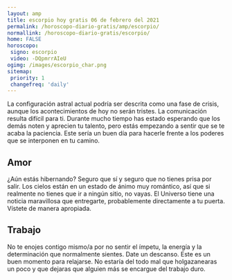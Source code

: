 ```yaml
---
layout: amp
title: escorpio hoy gratis 06 de febrero del 2021 
permalink: /horoscopo-diario-gratis/amp/escorpio/
normallink: /horoscopo-diario-gratis/escorpio/
home: FALSE
horoscopo:
 signo: escorpio
 video: -DQpmrrAIeU
ogimg: /images/escorpio_char.png
sitemap:
 priority: 1
 changefreq: 'daily'
---
```



La configuración astral actual podría ser descrita como una fase de crisis, aunque los acontecimientos de hoy no serán tristes. La comunicación resulta difícil para ti. Durante mucho tiempo has estado esperando que los demás noten y aprecien tu talento, pero estás empezando a sentir que se te acaba la paciencia. Este sería un buen día para hacerle frente a los poderes que se interponen en tu camino.

## Amor

¿Aún estás hibernando? Seguro que sí y seguro que no tienes prisa por salir. Los cielos están en un estado de ánimo muy romántico, así que si realmente no tienes que ir a ningún sitio, no vayas. El Universo tiene una noticia maravillosa que entregarte, probablemente directamente a tu puerta. Vístete de manera apropiada.

## Trabajo

No te enojes contigo mismo/a por no sentir el ímpetu, la energía y la determinación que normalmente sientes. Date un descanso. Este es un buen momento para relajarse. No estaría del todo mal que holgazanearas un poco y que dejaras que alguien más se encargue del trabajo duro.